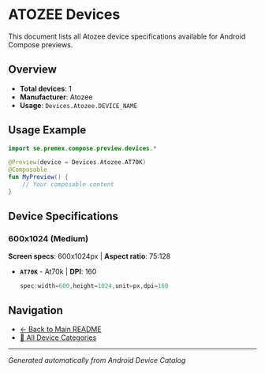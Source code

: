 # ATOZEE Devices

This document lists all Atozee device specifications available for Android Compose previews.

## Overview

- **Total devices**: 1
- **Manufacturer**: Atozee
- **Usage**: `Devices.Atozee.DEVICE_NAME`

## Usage Example

```kotlin
import se.premex.compose.preview.devices.*

@Preview(device = Devices.Atozee.AT70K)
@Composable
fun MyPreview() {
    // Your composable content
}
```

## Device Specifications

### 600x1024 (Medium)

**Screen specs**: 600x1024px | **Aspect ratio**: 75:128

- **`AT70K`** - At70k | **DPI**: 160
  ```kotlin
  spec:width=600,height=1024,unit=px,dpi=160
  ```

## Navigation

- [← Back to Main README](../../README.md)
- [📱 All Device Categories](../README.md)

---
*Generated automatically from Android Device Catalog*
